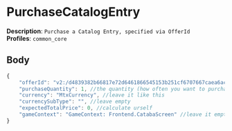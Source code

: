 # PurchaseCatalogEntry

**Description**: `Purchase a Catalog Entry, specified via OfferId` \
**Profiles**: `common_core`

## Body
```js
{
    "offerId": "v2:/d4839382b66817e72d6461866545153b251cf6707667caea6acfe068692c83c5", //the offerId (=> which CatalogEntry you want to purchase)
    "purchaseQuantity": 1, //the quantity (how often you want to purchase it, should be normally 1)
    "currency": "MtxCurrency", //leave it like this
    "currencySubType": "", //leave empty
    "expectedTotalPrice": 0, //calculate urself
    "gameContext": "GameContext: Frontend.CatabaScreen" //leave it empty, or like this
}
```
